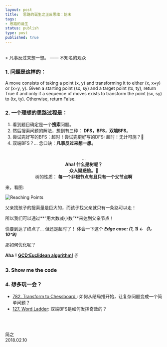 ```yaml
--- 
layout: post
title:  思路的诞生之正反思维：始末
tags:
- 思路的诞生
status: publish
type: post
published: true
---
```


<br>
> 凡事反过来想一想。 —— 不知名的观众	


### 1. 问题是这样的：

A move consists of taking a point (x, y) and transforming it to either (x, x+y) or (x+y, y).
Given a starting point (sx, sy) and a target point (tx, ty), return True if and 
only if a sequence of moves exists to transform the point (sx, sy) to (tx, ty). 
Otherwise, return False.

### 2. 一个理想的思路过程是：
	
1. 看到题目确定是一个**搜索**问题。
2. 然后搜索问题的解法，想到有三种： **DFS，BFS，双端BFS**。
3. 尝试完好写的BFS：超时！尝试完更好写的DFS: 超时！无计可施？🤣
4. 双端BFS？... 念口诀：**凡事反过来想一想。**
	

<br>

<center> ... </center>

<center> <b> Aha! 什么是树呢？ </b> </center>

<center> <b>众人疑惑脸。🤔 </b>	</center>

<center> 树的性质：<b> 每一个非根节点有且只有一个父节点啊</b>  </center>


	


	
来，看图:
	
![Reaching Points](https://i.imgur.com/FsKaX4b.png)
	
	
		
父亲找孩子的搜索量是巨大的，而孩子找父亲就只有一条路可以走！

所以我们可以通过**“用大数减小数”**来达到父亲节点！ 
	
快要到达了终点了... 但还是超时了！ 
体会一下这个 ***Edge case: (1, 1) <-（1，10^9)***

那如何优化呢？ 

**Aha！[GCD:Euclidean algorithm!](https://upload.wikimedia.org/wikipedia/commons/e/e2/Euclidean_algorithm_252_105_animation_flipped.gif)** ✌️	 

### 3. Show me the code
	
<script src="https://gist.github.com/WillWang-X/807067fb94a4f0ee03a5dd391b305d4b.js"></script>


### 4. 想多玩一会？

- [782. Transform to Chessboard
](https://leetcode.com/problems/transform-to-chessboard/description/): 如何从结局推开始，让复杂问题变成一个简单问题？ 
- [127. Word Ladder](https://leetcode.com/problems/word-ladder/description/): 双端BFS是如何发挥奇效的？



<br>
<br>

简之           
2018.02.10
